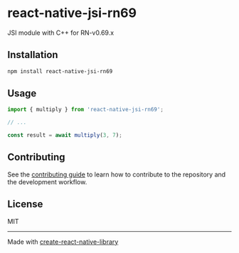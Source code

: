 # react-native-jsi-rn69

JSI module with C++ for RN-v0.69.x

## Installation

```sh
npm install react-native-jsi-rn69
```

## Usage

```js
import { multiply } from 'react-native-jsi-rn69';

// ...

const result = await multiply(3, 7);
```

## Contributing

See the [contributing guide](CONTRIBUTING.md) to learn how to contribute to the repository and the development workflow.

## License

MIT

---

Made with [create-react-native-library](https://github.com/callstack/react-native-builder-bob)
